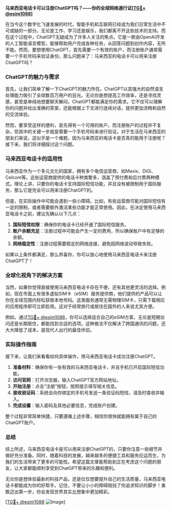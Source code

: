**马来西亚电话卡可以注册ChatGPT吗？——你的全球网络通行证[[TG💪+ @esim1088](https://t.me/s/esim1088)]**

在当今这个数字化飞速发展的时代，智能手机和互联网已经成为我们日常生活中不可或缺的一部分。无论是工作、学习还是娱乐，我们都离不开这些技术的支持。而在这个过程中，ChatGPT无疑成为了许多人关注的焦点。它是一款由OpenAI开发的人工智能语言模型，能够帮助用户完成各种任务，从回答问题到创作内容，无所不能。然而，要想使用ChatGPT，首先需要一个有效的账户，而注册账户通常需要一个手机号码来验证身份。那么问题来了：马来西亚的电话卡可以用来注册ChatGPT吗？

### ChatGPT的魅力与需求

首先，让我们简单了解一下ChatGPT的魅力所在。ChatGPT以其强大的自然语言处理能力吸引了全球数百万用户的目光。无论你是想提高工作效率，还是寻找灵感，甚至是单纯地想要聊天解闷，ChatGPT都能满足你的需求。它不仅可以理解你的问题并给出准确的答案，还能根据上下文进行连续对话，提供更加流畅和自然的交流体验。

然而，要享受这样的便利，首先得有一个可用的账户。而注册账户的过程并不复杂，但其中的关键一步就是需要一个手机号码来进行验证。对于生活在马来西亚的朋友们来说，这似乎是一个难题，因为马来西亚的电话卡是否真的能用于注册呢？接下来，我们将详细探讨这个问题。

### 马来西亚电话卡的适用性

马来西亚作为一个多元文化的国家，拥有多个电信运营商，如Maxis、DiGi、Celcom等。这些运营商提供的电话卡种类繁多，涵盖了预付费和后付费两种模式。理论上讲，只要你的电话卡支持国际短信功能，并且没有被限制用于国际服务，那么它是完全可以用来注册ChatGPT的。

但是，在实际操作中可能会遇到一些小障碍。比如，有些运营商可能对国际短信有一定的限制，或者需要额外激活某些功能才能正常使用。因此，在决定使用马来西亚电话卡之前，建议先确认以下几点：

1. **国际短信权限**：确保你的电话卡已经开通了国际短信服务。
2. **账户余额充足**：注册过程中可能会产生一定的费用，所以确保账户中有足够的余额。
3. **网络稳定性**：注册过程需要稳定的网络连接，避免因网络波动导致失败。

如果以上条件都满足，那么恭喜你，你可以放心地使用马来西亚电话卡来注册ChatGPT了！

### 全球化视角下的解决方案

当然，如果你觉得直接使用马来西亚电话卡存在不便，还有其他更灵活的选择。例如，现在市面上有很多虚拟SIM卡（eSIM）服务提供商，他们提供的产品可以让你在全球范围内轻松获取本地号码。这类服务通常无需物理SIM卡，只需下载相应的应用程序即可立即启用。这对于经常旅行或居住在国外的人来说尤其方便。

例如，通过[TG💪+ @esim1088](https://t.me/s/esim1088)，你可以选择适合自己的eSIM方案，无论是短期访问还是长期居住，都能找到合适的选项。这种做法不仅解决了跨国通讯的问题，还大大降低了成本，是现代人出行的最佳伴侣。

### 实际操作指南

接下来，让我们来看看如何具体操作，用马来西亚电话卡成功注册ChatGPT。

1. **准备材料**：确保你有一张有效的马来西亚电话卡，并且手机已开启国际短信功能。
2. **访问官网**：打开浏览器，输入ChatGPT官方网站地址。
3. **开始注册**：点击“注册”按钮，按照提示填写相关信息。
4. **接收验证码**：系统会向你绑定的手机号发送一条验证码短信，请及时查收并输入。
5. **完成设置**：输入密码及其他必要信息，完成账户创建。

整个过程非常简单快捷，只要遵循上述步骤，相信你很快就能拥有属于自己的ChatGPT账户。

### 总结

综上所述，马来西亚电话卡是可以用来注册ChatGPT的，只要你注意一些细节并做好充分准备。同时，随着科技的发展，越来越多的便捷工具和服务应运而生，为我们的生活带来了更多的可能性。希望这篇文章能帮助到正在考虑这个问题的朋友，让大家都能顺利享受到ChatGPT带来的乐趣和便利。

无论你是想体验最新的科技产品，还是仅仅想要提升自己的生活质量，马来西亚电话卡都能成为你的好帮手。记住，不要让小小的障碍阻挡了你追求知识的脚步！勇敢迈出第一步，你会发现世界其实比想象中更加精彩。

[[TG💪+ @esim1088](https://t.me/s/esim1088) ![Image](https://i.postimg.cc/4NQfJmqS/Snipaste-2025-05-13-00-14-12.png)]